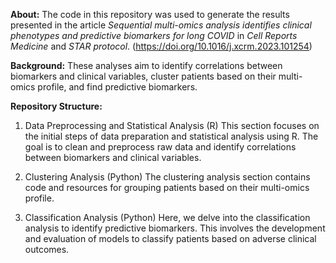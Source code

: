 **About:**
  The code in this repository was used to generate the results presented in the article _Sequential multi-omics analysis identifies clinical phenotypes and predictive biomarkers for long COVID_ in _Cell Reports Medicine_ and _STAR protocol_. (https://doi.org/10.1016/j.xcrm.2023.101254)

**Background:**
  These analyses aim to identify correlations between biomarkers and clinical variables, cluster patients based on their multi-omics profile, and find predictive biomarkers.

**Repository Structure:**
1. Data Preprocessing and Statistical Analysis (R)
This section focuses on the initial steps of data preparation and statistical analysis using R. The goal is to clean and preprocess raw data and identify correlations between biomarkers and clinical variables.

2. Clustering Analysis (Python)
The clustering analysis section contains code and resources for grouping patients based on their multi-omics profile.

3. Classification Analysis (Python)
Here, we delve into the classification analysis to identify predictive biomarkers. This involves the development and evaluation of models to classify patients based on adverse clinical outcomes.

